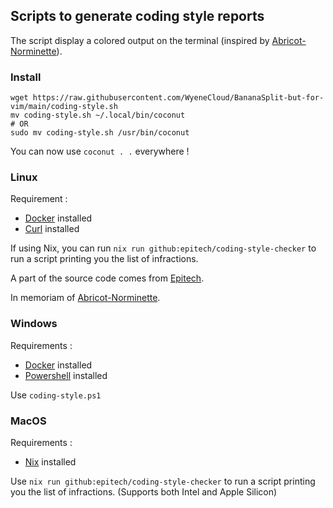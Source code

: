 ## Scripts to generate coding style reports

The script display a colored output on the terminal (inspired by [Abricot-Norminette](https://github.com/Just1truc/Abricot-Norminette)).

### Install
```
wget https://raw.githubusercontent.com/WyeneCloud/BananaSplit-but-for-vim/main/coding-style.sh
mv coding-style.sh ~/.local/bin/coconut
# OR
sudo mv coding-style.sh /usr/bin/coconut
```
You can now use `coconut . .` everywhere !

### Linux

Requirement :

- [Docker](https://docs.docker.com/engine/install/) installed
- [Curl](https://curl.se/download.html) installed

If using Nix, you can run `nix run github:epitech/coding-style-checker` to run a script printing you the list of infractions.

A part of the source code comes from [Epitech](https://github.com/Epitech).

In memoriam of [Abricot-Norminette](https://github.com/Just1truc/Abricot-Norminette).

### Windows

Requirements :

- [Docker](https://docs.docker.com/engine/install/) installed
- [Powershell](https://docs.microsoft.com/en-us/powershell/scripting/install/installing-powershell-on-windows) installed

Use `coding-style.ps1`

### MacOS

Requirements :

- [Nix](https://github.com/DeterminateSystems/nix-installer) installed

Use `nix run github:epitech/coding-style-checker` to run a script printing you the list of infractions.
(Supports both Intel and Apple Silicon)

